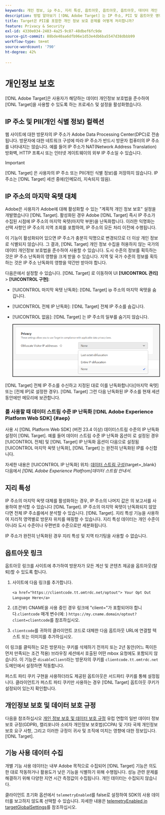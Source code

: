 ```yaml
---
keywords: 개인 정보, ip 주소, 지리 특성, 옵트아웃, 옵트아웃, 옵트아웃, 데이터 개인 정보, 정부 규정, 규정, gdpr, ccpa, 개인 정보, 개인 정보, PII
description: 방법 알아보기 [!DNL Adobe Target] 는 IP 주소, PII 및 옵트아웃 명령의 수집 및 처리를 포함하여 해당하는 데이터 개인정보 보호법을 준수합니다.
title: Target은 PII를 포함한 개인 정보 보호 문제를 어떻게 처리합니까?
feature: Privacy & Security
exl-id: 4330e034-2483-4a25-9c87-48dbef6fc9de
source-git-commit: 88bde40aa6dfb96e1d53e4db6ba5547d38dbbb99
workflow-type: tm+mt
source-wordcount: '790'
ht-degree: 42%

---
```


# 개인정보 보호

[!DNL Adobe Target]은 사용자가 해당하는 데이터 개인정보 보호법을 준수하여 [!DNL Target]을 사용할 수 있도록 하는 프로세스 및 설정을 활성화했습니다.

## IP 주소 및 PII(개인 식별 정보) 컬렉션

웹 사이트에 대한 방문자의 IP 주소가 Adobe Data Processing Center(DPC)로 전송됩니다. 방문자에 대한 네트워크 구성에 따라 IP 주소가 반드시 방문자 컴퓨터의 IP 주소를 나타내지는 않습니다. 예를 들어 IP 주소가 NAT(Network Address Translation) 방화벽, HTTP 프록시 또는 인터넷 게이트웨이의 외부 IP 주소일 수 있습니다.

>[!IMPORTANT]
>
>[!DNL Target] 은 사용자의 IP 주소 또는 PII(개인 식별 정보)를 저장하지 않습니다. IP 주소는 [!DNL Target] 세션 중에(인메모리, 지속되지 않음).

## IP 주소의 마지막 옥텟 대체

Adobe은 사용자가 Adobe에 대해 활성화할 수 있는 &quot;계획적 개인 정보 보호&quot; 설정을 개발했습니다 [!DNL Target]. 활성화된 경우 Adobe [!DNL Target] 즉시 IP 주소가 수집된 시점에 IP 주소의 마지막 옥텟(마지막 부분)을 난독화합니다. 이러한 익명화는 선택 사항인 IP 주소의 지역 조회를 포함하여, IP 주소의 모든 처리 이전에 수행됩니다.

이 기능이 활성화되어 있으면 IP 주소가 충분히 익명으로 변경되므로 더 이상 개인 정보로 식별되지 않습니다. 그 결과, [!DNL Target] 개인 정보 수집을 허용하지 않는 국가의 데이터 개인정보 보호법을 준수하여 사용할 수 있습니다. 도시 수준의 정보를 획득하는 것은 IP 주소 난독화의 영향을 크게 받을 수 있습니다. 지역 및 국가 수준의 정보를 획득하는 것은 IP 주소 난독화의 영향을 약간만 받아야 합니다.

다음은에서 설정할 수 있습니다. [!DNL Target] 로 이동하여 UI **[!UICONTROL 관리]** > **[!UICONTROL 구현]**:

* [!UICONTROL 마지막 옥텟 난독화]: [!DNL Target] ip 주소의 마지막 옥텟을 숨깁니다.
* [!UICONTROL 전체 IP 난독화]: [!DNL Target] 전체 IP 주소를 숨깁니다.
* [!UICONTROL 없음]: [!DNL Target] 는 IP 주소의 일부를 숨기지 않습니다.

  ![난독화-ip-options](assets/obfuscate-ip.png)

[!DNL Target] 전체 IP 주소를 수신하고 지정된 대로 이를 난독화합니다([마지막 옥텟] 또는 [전체 IP]로 설정한 경우). [!DNL Target] 그런 다음 난독화된 IP 주소를 현재 세션 동안에만 메모리에 보관합니다.

### 를 사용할 때 데이터 스트림 수준 IP 난독화 [!DNL Adobe Experience Platform Web SDK] {#aep}

사용 시 [!DNL Platform Web SDK] (버전 23.4 이상) 데이터스트림 수준의 IP 난독화 설정이 [!DNL Target]. 예를 들어 데이터 스트림 수준 IP 난독화 옵션이 로 설정된 경우 [!UICONTROL 전체] 및 [!DNL Target] IP 난독화 옵션이 다음으로 설정됨 [!UICONTROL 마지막 옥텟 난독화], [!DNL Target] 는 완전히 난독화된 IP를 수신합니다.

자세한 내용은 [!UICONTROL IP 난독화] 위치: [데이터 스트림 구성](https://experienceleague.adobe.com/docs/experience-platform/datastreams/configure.html){target=_blank} 다음에서 *[!DNL Adobe Experience Platfrom]데이터 스트림 안내서*.

## 지리 특성

IP 주소의 마지막 옥텟 대체를 활성화하는 경우, IP 주소의 나머지 값은 의 보고서를 사용하여 분석할 수 있습니다 [!DNL Target]. IP 주소의 마지막 옥텟이 난독화되지 않았다면 전체 IP 주소를에서 분석할 수 있습니다. [!DNL Target]. 지리 특성 기능을 사용하여 지리적 영역별로 방문자 위치를 매핑할 수 있습니다. 지리 특성 데이터는 개인 수준이 아니라 도시 수준이나 우편번호 수준으로만 세분화됩니다.

IP 주소가 완전히 난독화된 경우 지리 특성 및 지역 타기팅을 사용할 수 없습니다.

## 옵트아웃 링크

옵트아웃 링크를 사이트에 추가하여 방문자가 모든 계산 및 콘텐츠 제공을 옵트아웃(탈퇴)할 수 있도록 합니다.

1. 사이트에 다음 링크를 추가합니다.

   `<a href="https://clientcode.tt.omtrdc.net/optout"> Your Opt Out Language Here</a>`

1. (조건부) CNAME을 사용 중인 경우 링크에 &quot;client=&quot;가 포함되어야 합니다.`clientcode` 매개 변수(예: )
   `https://my.cname.domain/optout?client=clientcode`를 참조하십시오.

1. `clientcode`를 귀하의 클라이언트 코드로 대체한 다음 옵트아웃 URL에 연결할 텍스트 또는 이미지를 추가하십시오.

이 링크를 클릭하는 모든 방문자는 쿠키를 삭제하기 전까지 또는 2년 동안(어느 쪽이든 먼저 만족되는 조건 적용) 브라우징 세션에서 호출된 어떤 mbox 요청에도 포함되지 않습니다. 이 기능은 `disableClient`라는 방문자의 쿠키를 `clientcode.tt.omtrdc.net` 도메인에서 설정하면 작동합니다.

퍼스트 파티 쿠키 구현을 사용하더라도 제공된 옵트아웃은 서드파티 쿠키를 통해 설정됩니다. 클라이언트가 퍼스트 파티 쿠키만 사용하는 경우 [!DNL Target] 옵트아웃 쿠키가 설정되어 있는지 확인합니다.

## 개인정보 보호 및 데이터 보호 규정

다음을 참조하십시오 [개인 정보 보호 및 데이터 보호 규정](/help/dev/before-implement/privacy/cmp-privacy-and-general-data-protection-regulation.md) 유럽 연합의 일반 데이터 정보 보호 규정(GDPR), 캘리포니아 소비자 개인정보 보호법(CCPA) 및 기타 국제 개인정보 보호 요구 사항, 그리고 이러한 규정이 귀사 및 조직에 미치는 영향에 대한 정보입니다. [!DNL Target].

## 기능 사용 데이터 수집

개별 기능 사용 데이터는 내부 Adobe 목적으로 수집되어 [!DNL Target] 기능은 의도한 대로 작동하거나 활용도가 낮은 기능을 식별하기 위해 수행됩니다. 성능 관련 문제를 해결하기 위해 다양한 지연 시간 측정값이 수집됩니다. 개인 데이터는 수집되지 않습니다.

클라이언트 초기화 옵션에서 `telemetryEnabled`를 false로 설정하여 SDK의 사용 데이터를 보고하지 않도록 선택할 수 있습니다. 자세한 내용은 [telemetryEnabled in targetGlobalSettings](/help/dev/implement/client-side/atjs/atjs-functions/targetglobalsettings.md#telemetryenabled)를 참조하십시오.

